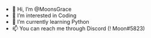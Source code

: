- 👋 Hi, I’m @MoonsGrace
- 👀 I’m interested in Coding
- 🌱 I’m currently learning Python
- 📫 You can reach me through Discord (!                  Moon#5823)

<!---
MoonsGrace/MoonsGrace is a ✨ special ✨ repository because its `README.md` (this file) appears on your GitHub profile.
You can click the Preview link to take a look at your changes.
--->
